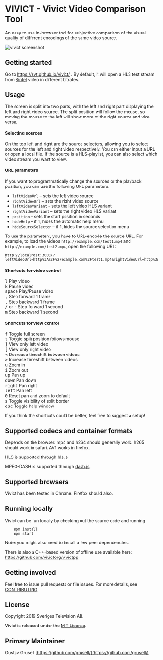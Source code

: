 # VIVICT - Vivict Video Comparison Tool

An easy to use in-browser tool for subjective comparison of the visual quality of different encodings of the same video source.

![](docs/screenshot.png?raw=true "vivict screenshot")

## Getting started
Go to https://svt.github.io/vivict/ . By default, it will open a HLS test stream from [Sintel](https://durian.blender.org/) video in different bitrates.


## Usage

The screen is split into two parts, with the left and right part displaying the left and right video source. The split position will follow the mouse, so moving the mouse to the left will show more of the right source and vice versa.

#### Selecting sources

On the top left and right are the source selectors, allowing you to select sources for the left and right video 
respectively. You can either input a URL or open a local file. If the source is a HLS-playlist, you can also select which video stream you want to view.

#### URL parameters

If you want to programmatically change the sources or the playback position, you can use the following URL parameters:

- `leftVideoUrl` – sets the left video source
- `rightVideoUrl` – sets the right video source
- `leftVideoVariant` – sets the left video HLS variant
- `rightVideoVariant` – sets the right video HLS variant
- `position` – sets the start position in seconds
- `hideHelp` – if 1, hides the automatic help menu
- `hideSourceSelector` – if 1, hides the source selection menu

To use the parameters, you have to URL-encode the source URL. For example, to load the videos `http://example.com/test1.mp4` and `http://example.com/test2.mp4`, open the following URL:

```
http://localhost:3000/?leftVideoUrl=http%3A%2F%2Fexample.com%2Ftest1.mp4&rightVideoUrl=http%3A%2F%2Fexample.com%2Ftest2.mp4
```

#### Shortcuts for video control

<kbd>l</kbd> Play video  
<kbd>k</kbd> Pause video  
<kbd>space</kbd> Play/Pause video  
<kbd>,</kbd> Step forward 1 frame  
<kbd>,</kbd> Step backward 1 frame  
<kbd>/</kbd> or <kbd>-</kbd>  Step forward 1 second  
<kbd>m</kbd> Step backward 1 second  

#### Shortcuts for view control

<kbd>f</kbd> Toggle full screen  
<kbd>t</kbd> Toggle split position follows mouse  
<kbd>]</kbd> View only left video  
<kbd>\[</kbd> View only right video  
<kbd><</kbd> Decrease timeshift between videos  
<kbd>></kbd> Increase timeshift between videos  
<kbd>u</kbd>  Zoom in  
<kbd>i</kbd> Zoom out  
<kbd>up</kbd> Pan up  
<kbd>down</kbd> Pan down  
<kbd>right</kbd> Pan right  
<kbd>left</kbd> Pan left  
<kbd>0</kbd> Reset pan and zoom to default  
<kbd>s</kbd> Toggle visibility of split border  
<kbd>esc</kbd> Toggle help window  

If you think the shortcuts could be better, feel free to suggest a setup!

## Supported codecs and container formats

Depends on the browser. mp4 and h264 should generally work. h265 should work in safari.
 AV1 works in firefox.

HLS is supported through [hls.js](https://github.com/video-dev/hls.js/)
 
MPEG-DASH is supported through [dash.js](https://github.com/video-dev/dash.js/)

## Supported browsers

Vivict has been tested in Chrome. Firefox should also.

## Running locally

Vivict can be run locally by checking out the source code and running

```
    npm install
    npm start

```
Note: you might also need to install a few peer dependencies.
 
There is also a C++-based version of offline use available here: https://github.com/vivictorg/vivictpp

## Getting involved

Feel free to issue pull requests or file issues. For more details, see [CONTRIBUTING](CONTRIBUTING.md)

## License

Copyright 2019 Sveriges Television AB.

Vivict is released under the [MIT License](LICENSE).

## Primary Maintainer

Gustav Grusell [https://github.com/grusell/](https://github.com/grusell/)
